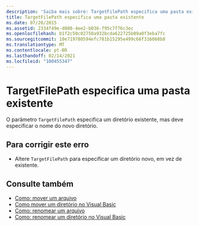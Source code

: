 ```yaml
---
description: 'Saiba mais sobre: TargetFilePath especifica uma pasta existente'
title: TargetFilePath especifica uma pasta existente
ms.date: 07/20/2015
ms.assetid: 2334f49e-d080-4ee2-b036-f95c7f76c3ec
ms.openlocfilehash: b1f2c50c02750a932bcda622725b09a0f3eba7fc
ms.sourcegitcommit: 10e719780594efc781b15295e499c66f316068b8
ms.translationtype: MT
ms.contentlocale: pt-BR
ms.lasthandoff: 02/14/2021
ms.locfileid: "100455347"
---
```

# <a name="targetfilepath-specifies-an-existing-folder"></a>TargetFilePath especifica uma pasta existente

O parâmetro `TargetFilePath` especifica um diretório existente, mas deve especificar o nome do novo diretório.  
  
## <a name="to-correct-this-error"></a>Para corrigir este erro  
  
- Altere `TargetFilePath` para especificar um diretório novo, em vez de existente.  
  
## <a name="see-also"></a>Consulte também

- [Como: mover um arquivo](../developing-apps/programming/drives-directories-files/how-to-move-a-file.md)
- [Como mover um diretório no Visual Basic](/previous-versions/visualstudio/visual-studio-2010/ct88d1f1(v=vs.100))
- [Como: renomear um arquivo](../developing-apps/programming/drives-directories-files/how-to-rename-a-file.md)
- [Como: renomear um diretório no Visual Basic](/previous-versions/visualstudio/visual-studio-2010/45we914z(v=vs.100))
